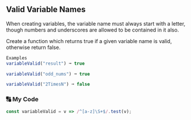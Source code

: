 ## Valid Variable Names

When creating variables, the variable name must always start with a letter, though numbers and underscores are allowed to be contained in it also.

Create a function which returns true if a given variable name is valid, otherwise return false.
```js
Examples
variableValid("result") ➞ true

variableValid("odd_nums") ➞ true

variableValid("2TimesN") ➞ false
```
### :capital_abcd: My Code
```js
const variableValid = v => /^[a-z]\S+$/.test(v);
```
